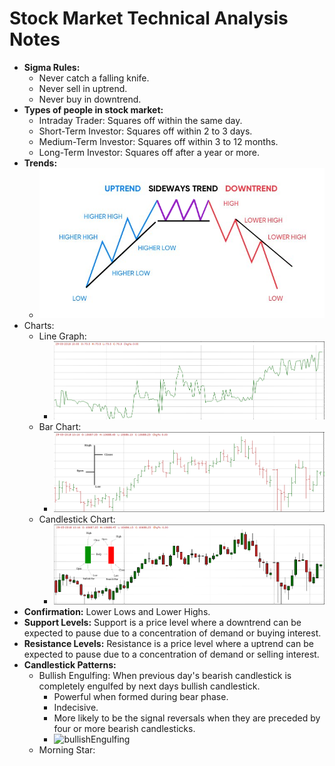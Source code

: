 # Stock Market Technical Analysis Notes
* **Sigma Rules:** 
    * Never catch a falling knife.
    * Never sell in uptrend.
    * Never buy in downtrend.
* **Types of people in stock market:** 
    * Intraday Trader: Squares off within the same day.
    * Short-Term Investor: Squares off within 2 to 3 days.
    * Medium-Term Investor: Squares off within 3 to 12 months.
    * Long-Term Investor: Squares off after a year or more.
* **Trends:** 
    * ![trends](https://github.com/vital987/Notes/raw/master/Stock%20Market/assets/trends.png)
* Charts: 
    * Line Graph: 
        * [![line graph](https://github.com/vital987/Notes/raw/master/Stock%20Market/assets/lineGraph.png)](https://investarindia.com/blog/technical-analysis-charts/)
    * Bar Chart:
        * [![bar chart](https://github.com/vital987/Notes/raw/master/Stock%20Market/assets/barChart.png)](https://investarindia.com/blog/technical-analysis-charts/)
    * Candlestick Chart: 
        * [![candlestick](https://github.com/vital987/Notes/raw/master/Stock%20Market/assets/candlestickChart.png)](https://investarindia.com/blog/technical-analysis-charts/)
* **Confirmation:** Lower Lows and Lower Highs.
* **Support Levels:** Support is a price level where a downtrend can be expected to pause due to a concentration of demand or buying interest.
* **Resistance Levels:** Resistance is a price level where a uptrend can be expected to pause due to a concentration of demand or selling interest.
* **Candlestick Patterns:** 
    * Bullish Engulfing: When previous day's bearish candlestick is completely engulfed by next days bullish candlestick. 
        * Powerful when formed during bear phase. 
        * Indecisive.
        * More likely to be the signal reversals when they are preceded by four or more bearish candlesticks.
        * ![bullishEngulfing](https://github.com/vital987/Notes/raw/master/Stock%20Market/assets/bullishEngulfing.png)
    * Morning Star: 
